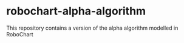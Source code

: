 # robochart-alpha-algorithm
This repository contains a version of the alpha algorithm modelled in RoboChart
